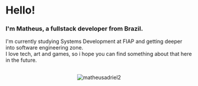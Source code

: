 <h1>Hello!</h1>

<h3>I'm Matheus, a fullstack developer from Brazil. </h3>
<p>I'm currently studying Systems Development at FIAP and getting deeper into software engineering 
zone.<br>I love tech, art and games, so i hope you can find something about that here in the future.</p> 

##

<p align="center"><img align="center" src="https://github-readme-streak-stats.herokuapp.com/?user=matheusadriel2&theme=dark" alt="matheusadriel2" /></p>
<center>
